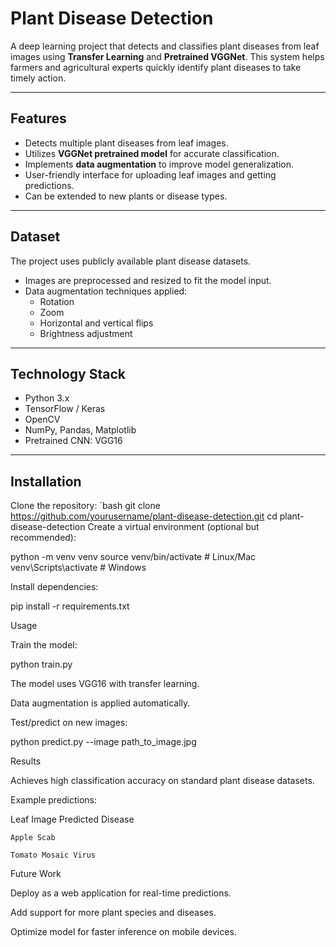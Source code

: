 # Plant Disease Detection

A deep learning project that detects and classifies plant diseases from leaf images using **Transfer Learning** and **Pretrained VGGNet**. This system helps farmers and agricultural experts quickly identify plant diseases to take timely action.

---

## Features

- Detects multiple plant diseases from leaf images.
- Utilizes **VGGNet pretrained model** for accurate classification.
- Implements **data augmentation** to improve model generalization.
- User-friendly interface for uploading leaf images and getting predictions.
- Can be extended to new plants or disease types.

---

## Dataset

The project uses publicly available plant disease datasets.

- Images are preprocessed and resized to fit the model input.
- Data augmentation techniques applied:
  - Rotation
  - Zoom
  - Horizontal and vertical flips
  - Brightness adjustment

---

## Technology Stack

- Python 3.x
- TensorFlow / Keras
- OpenCV
- NumPy, Pandas, Matplotlib
- Pretrained CNN: VGG16

---

## Installation

 Clone the repository:
   `bash
   git clone https://github.com/yourusername/plant-disease-detection.git
   cd plant-disease-detection
Create a virtual environment (optional but recommended):

python -m venv venv
source venv/bin/activate   # Linux/Mac
venv\Scripts\activate      # Windows


Install dependencies:

pip install -r requirements.txt

Usage

Train the model:

python train.py


The model uses VGG16 with transfer learning.

Data augmentation is applied automatically.

Test/predict on new images:

python predict.py --image path_to_image.jpg

Results

Achieves high classification accuracy on standard plant disease datasets.

Example predictions:

Leaf Image	Predicted Disease

	Apple Scab

	Tomato Mosaic Virus
Future Work

Deploy as a web application for real-time predictions.

Add support for more plant species and diseases.

Optimize model for faster inference on mobile devices.
